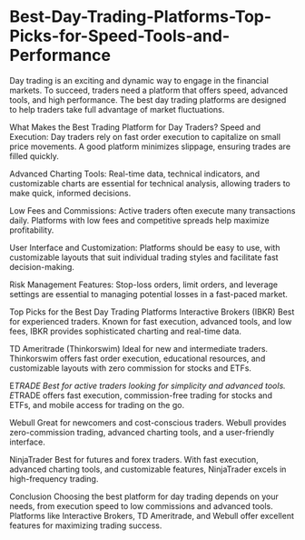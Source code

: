 # Best-Day-Trading-Platforms-Top-Picks-for-Speed-Tools-and-Performance
Day trading is an exciting and dynamic way to engage in the financial markets. To succeed, traders need a platform that offers speed, advanced tools, and high performance. The best day trading platforms are designed to help traders take full advantage of market fluctuations.

What Makes the Best Trading Platform for Day Traders?
Speed and Execution: Day traders rely on fast order execution to capitalize on small price movements. A good platform minimizes slippage, ensuring trades are filled quickly.

Advanced Charting Tools: Real-time data, technical indicators, and customizable charts are essential for technical analysis, allowing traders to make quick, informed decisions.

Low Fees and Commissions: Active traders often execute many transactions daily. Platforms with low fees and competitive spreads help maximize profitability.

User Interface and Customization: Platforms should be easy to use, with customizable layouts that suit individual trading styles and facilitate fast decision-making.

Risk Management Features: Stop-loss orders, limit orders, and leverage settings are essential to managing potential losses in a fast-paced market.

Top Picks for the Best Day Trading Platforms
Interactive Brokers (IBKR)
Best for experienced traders. Known for fast execution, advanced tools, and low fees, IBKR provides sophisticated charting and real-time data.

TD Ameritrade (Thinkorswim)
Ideal for new and intermediate traders. Thinkorswim offers fast order execution, educational resources, and customizable layouts with zero commission for stocks and ETFs.

E*TRADE
Best for active traders looking for simplicity and advanced tools. E*TRADE offers fast execution, commission-free trading for stocks and ETFs, and mobile access for trading on the go.

Webull
Great for newcomers and cost-conscious traders. Webull provides zero-commission trading, advanced charting tools, and a user-friendly interface.

NinjaTrader
Best for futures and forex traders. With fast execution, advanced charting tools, and customizable features, NinjaTrader excels in high-frequency trading.

Conclusion
Choosing the best platform for day trading depends on your needs, from execution speed to low commissions and advanced tools. Platforms like Interactive Brokers, TD Ameritrade, and Webull offer excellent features for maximizing trading success.
